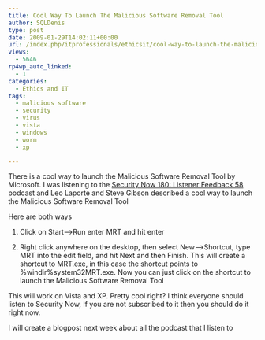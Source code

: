 ```yaml
---
title: Cool Way To Launch The Malicious Software Removal Tool
author: SQLDenis
type: post
date: 2009-01-29T14:02:11+00:00
url: /index.php/itprofessionals/ethicsit/cool-way-to-launch-the-malicious-softwar/
views:
  - 5646
rp4wp_auto_linked:
  - 1
categories:
  - Ethics and IT
tags:
  - malicious software
  - security
  - virus
  - vista
  - windows
  - worm
  - xp

---
```

There is a cool way to launch the Malicious Software Removal Tool by Microsoft. I was listening to the [Security Now 180: Listener Feedback 58][1] podcast and Leo Laporte and Steve Gibson described a cool way to launch the Malicious Software Removal Tool

Here are both ways
  
1) Click on Start&#8211;>Run enter MRT and hit enter

2) Right click anywhere on the desktop, then select New&#8211;>Shortcut, type MRT into the edit field, and hit Next and then Finish. This will create a shortcut to MRT.exe, in this case the shortcut points to %windir%system32MRT.exe. Now you can just click on the shortcut to launch the Malicious Software Removal Tool

This will work on Vista and XP. Pretty cool right? I think everyone should listen to Security Now, If you are not subscribed to it then you should do it right now.

I will create a blogpost next week about all the podcast that I listen to

 [1]: http://twit.tv/sn180